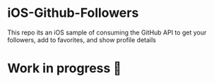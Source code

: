 # iOS-Github-Followers
This repo its an iOS sample of consuming the GitHub API to get your followers, add to favorites, and show profile details
 # Work in progress 🚧
